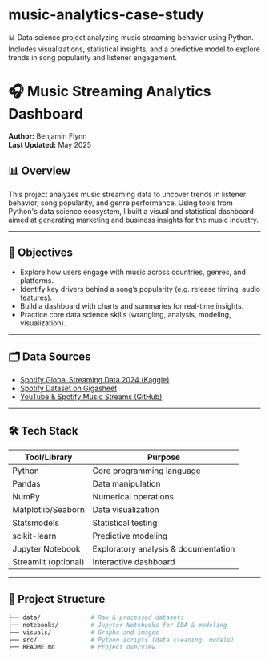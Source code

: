 # music-analytics-case-study
📊 Data science project analyzing music streaming behavior using Python. Includes visualizations, statistical insights, and a predictive model to explore trends in song popularity and listener engagement.

# 🎧 Music Streaming Analytics Dashboard

**Author:** Benjamin Flynn  
**Last Updated:** May 2025

## 📊 Overview

This project analyzes music streaming data to uncover trends in listener behavior, song popularity, and genre performance. Using tools from Python's data science ecosystem, I built a visual and statistical dashboard aimed at generating marketing and business insights for the music industry.

---

## 🧠 Objectives

- Explore how users engage with music across countries, genres, and platforms.
- Identify key drivers behind a song’s popularity (e.g. release timing, audio features).
- Build a dashboard with charts and summaries for real-time insights.
- Practice core data science skills (wrangling, analysis, modeling, visualization).

---

## 🗂️ Data Sources

- [Spotify Global Streaming Data 2024 (Kaggle)](https://www.kaggle.com/datasets/atharvasoundankar/spotify-global-streaming-data-2024)
- [Spotify Dataset on Gigasheet](https://gigasheet.com/sample-data/spotify-dataset)
- [YouTube & Spotify Music Streams (GitHub)](https://github.com/dimasrepo/Music-Streaming-Data-Analysis)

---

## 🛠️ Tech Stack

| Tool/Library      | Purpose                            |
|------------------|------------------------------------|
| Python            | Core programming language          |
| Pandas            | Data manipulation                  |
| NumPy             | Numerical operations               |
| Matplotlib/Seaborn| Data visualization                 |
| Statsmodels       | Statistical testing                |
| scikit-learn      | Predictive modeling                |
| Jupyter Notebook  | Exploratory analysis & documentation |
| Streamlit (optional) | Interactive dashboard           |

---

## 📁 Project Structure

```bash
├── data/              # Raw & processed datasets
├── notebooks/         # Jupyter Notebooks for EDA & modeling
├── visuals/           # Graphs and images
├── src/               # Python scripts (data cleaning, models)
├── README.md          # Project overview
